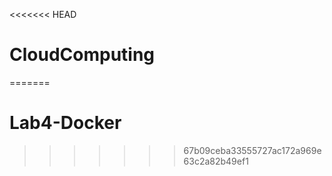 <<<<<<< HEAD
# CloudComputing
=======
# Lab4-Docker
>>>>>>> 67b09ceba33555727ac172a969e63c2a82b49ef1
